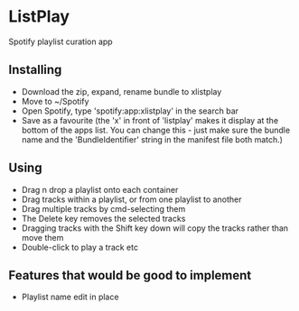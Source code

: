 ListPlay
========

Spotify playlist curation app

Installing
----------
* Download the zip, expand, rename bundle to xlistplay
* Move to ~/Spotify
* Open Spotify, type 'spotify:app:xlistplay' in the search bar
* Save as a favourite (the 'x' in front of 'listplay' makes it display at the bottom of the apps list. You can change this - just make sure the bundle name and the 'BundleIdentifier' string in the manifest file both match.)

Using
-----
* Drag n drop a playlist onto each container
* Drag tracks within a playlist, or from one playlist to another
* Drag multiple tracks by cmd-selecting them
* The Delete key removes the selected tracks
* Dragging tracks with the Shift key down will copy the tracks rather than move them
* Double-click to play a track etc


Features that would be good to implement
-----------------------------------
* Playlist name edit in place

